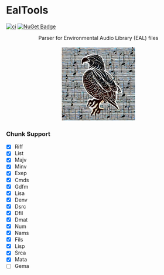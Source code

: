 # EalTools

[![ci](https://github.com/nickgal/EalTools/actions/workflows/ci.yml/badge.svg)](https://github.com/nickgal/EalTools/actions/workflows/ci.yml)
[![NuGet Badge](https://buildstats.info/nuget/EalTools)](https://www.nuget.org/packages/EalTools/)

<p align="center">
Parser for Environmental Audio Library (EAL) files<br><br>
<img src="EalTools.Tests\Fixtures\Other\eagle-tools-logo.webp" width="200">
</p>

### Chunk Support

- [x] Riff
- [x] List
- [x] Majv
- [x] Minv
- [x] Exep
- [x] Cmds
- [x] Gdfm
- [x] Lisa
- [x] Denv
- [x] Dsrc
- [x] Dfil
- [x] Dmat
- [x] Num
- [x] Nams
- [x] Fils
- [x] Lisp
- [x] Srca
- [x] Mata
- [ ] Gema
